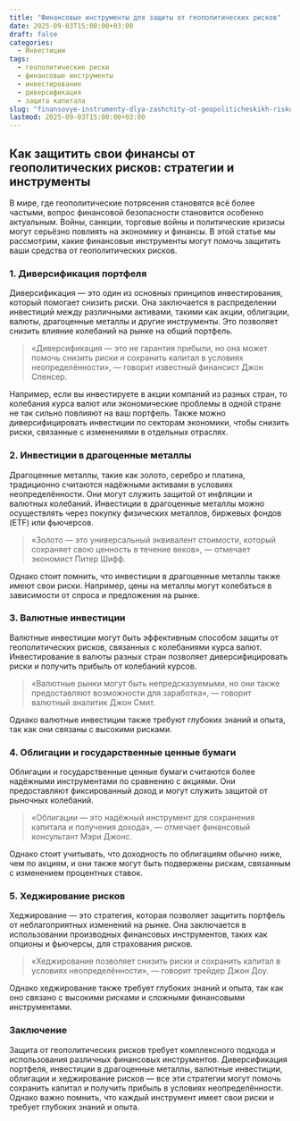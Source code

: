 ```yaml
---
title: "Финансовые инструменты для защиты от геополитических рисков"
date: 2025-09-03T15:00:00+03:00
draft: false
categories:
  - Инвестиции
tags:
  - геополитические риски
  - финансовые инструменты
  - инвестирование
  - диверсификация
  - защита капитала
slug: "finansovye-instrumenty-dlya-zashchity-ot-geopoliticheskikh-riskov"
lastmod: 2025-09-03T15:00:00+03:00
---
```


## Как защитить свои финансы от геополитических рисков: стратегии и инструменты

В мире, где геополитические потрясения становятся всё более частыми, вопрос финансовой безопасности становится особенно актуальным. Войны, санкции, торговые войны и политические кризисы могут серьёзно повлиять на экономику и финансы. В этой статье мы рассмотрим, какие финансовые инструменты могут помочь защитить ваши средства от геополитических рисков.

### 1. Диверсификация портфеля

Диверсификация — это один из основных принципов инвестирования, который помогает снизить риски. Она заключается в распределении инвестиций между различными активами, такими как акции, облигации, валюты, драгоценные металлы и другие инструменты. Это позволяет снизить влияние колебаний на рынке на общий портфель.

> «Диверсификация — это не гарантия прибыли, но она может помочь снизить риски и сохранить капитал в условиях неопределённости», — говорит известный финансист Джон Спенсер.

Например, если вы инвестируете в акции компаний из разных стран, то колебания курса валют или экономические проблемы в одной стране не так сильно повлияют на ваш портфель. Также можно диверсифицировать инвестиции по секторам экономики, чтобы снизить риски, связанные с изменениями в отдельных отраслях.

### 2. Инвестиции в драгоценные металлы

Драгоценные металлы, такие как золото, серебро и платина, традиционно считаются надёжными активами в условиях неопределённости. Они могут служить защитой от инфляции и валютных колебаний. Инвестиции в драгоценные металлы можно осуществлять через покупку физических металлов, биржевых фондов (ETF) или фьючерсов.

> «Золото — это универсальный эквивалент стоимости, который сохраняет свою ценность в течение веков», — отмечает экономист Питер Шифф.

Однако стоит помнить, что инвестиции в драгоценные металлы также имеют свои риски. Например, цены на металлы могут колебаться в зависимости от спроса и предложения на рынке.

### 3. Валютные инвестиции

Валютные инвестиции могут быть эффективным способом защиты от геополитических рисков, связанных с колебаниями курса валют. Инвестирование в валюты разных стран позволяет диверсифицировать риски и получить прибыль от колебаний курсов.

> «Валютные рынки могут быть непредсказуемыми, но они также предоставляют возможности для заработка», — говорит валютный аналитик Джон Смит.

Однако валютные инвестиции также требуют глубоких знаний и опыта, так как они связаны с высокими рисками.

### 4. Облигации и государственные ценные бумаги

Облигации и государственные ценные бумаги считаются более надёжными инструментами по сравнению с акциями. Они предоставляют фиксированный доход и могут служить защитой от рыночных колебаний.

> «Облигации — это надёжный инструмент для сохранения капитала и получения дохода», — отмечает финансовый консультант Мэри Джонс.

Однако стоит учитывать, что доходность по облигациям обычно ниже, чем по акциям, и они также могут быть подвержены рискам, связанным с изменением процентных ставок.

### 5. Хеджирование рисков

Хеджирование — это стратегия, которая позволяет защитить портфель от неблагоприятных изменений на рынке. Она заключается в использовании производных финансовых инструментов, таких как опционы и фьючерсы, для страхования рисков.

> «Хеджирование позволяет снизить риски и сохранить капитал в условиях неопределённости», — говорит трейдер Джон Доу.

Однако хеджирование также требует глубоких знаний и опыта, так как оно связано с высокими рисками и сложными финансовыми инструментами.

### Заключение

Защита от геополитических рисков требует комплексного подхода и использования различных финансовых инструментов. Диверсификация портфеля, инвестиции в драгоценные металлы, валютные инвестиции, облигации и хеджирование рисков — все эти стратегии могут помочь сохранить капитал и получить прибыль в условиях неопределённости. Однако важно помнить, что каждый инструмент имеет свои риски и требует глубоких знаний и опыта.

